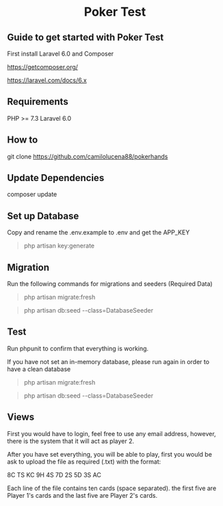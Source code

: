 <h1 align="center">Poker Test</h1>

## Guide to get started with Poker Test

First install Laravel 6.0 and Composer

https://getcomposer.org/

https://laravel.com/docs/6.x

## Requirements

PHP >= 7.3
Laravel 6.0

## How to

git clone https://github.com/camilolucena88/pokerhands

## Update Dependencies

composer update

## Set up Database

Copy and rename the .env.example to .env and get the APP_KEY

>php artisan key:generate

## Migration

Run the following commands for migrations and seeders (Required Data)
>php artisan migrate:fresh

>php artisan db:seed --class=DatabaseSeeder

## Test

Run phpunit to confirm that everything is working.

If you have not set an in-memory database, please run again in order to have a clean database

 >php artisan migrate:fresh
 
 >php artisan db:seed --class=DatabaseSeeder

## Views

First you would have to login, feel free to use any email address, however, there is the system that it will act as player 2.

After you have set everything, you will be able to play, first you would be ask to upload the file as required (.txt) with the format:

8C TS KC 9H 4S 7D 2S 5D 3S AC

Each line of the file contains ten cards (space separated). the
first five are Player 1's cards and the last five are Player 2's cards.
